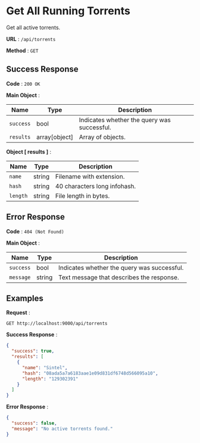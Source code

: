 # Get All Running Torrents

Get all active torrents.

**URL** : `/api/torrents`

**Method** : `GET`

## Success Response

**Code** : `200 OK`

**Main Object** :

| Name      | Type          | Description                                 |
| --------- | ------------- | ------------------------------------------- |
| `success` | bool          | Indicates whether the query was successful. |
| `results` | array[object] | Array of objects.                           |

**Object [ results ]** :

| Name     | Type   | Description                  |
| -------- | ------ | ---------------------------- |
| `name`   | string | Filename with extension.     |
| `hash`   | string | 40 characters long infohash. |
| `length` | string | File length in bytes.        |

## Error Response

**Code** : `404 (Not Found)`

**Main Object** :

| Name      | Type   | Description                                 |
| --------- | ------ | ------------------------------------------- |
| `success` | bool   | Indicates whether the query was successful. |
| `message` | string | Text message that describes the response.   |

## Examples

**Request** :

`GET http://localhost:9000/api/torrents`

**Success Response** :

```json
{
  "success": true,
  "results": [
    {
      "name": "Sintel",
      "hash": "08ada5a7a6183aae1e09d831df6748d566095a10",
      "length": "129302391"
    }
  ]
}
```

**Error Response** :

```json
{
  "success": false,
  "message": "No active torrents found."
}
```
